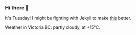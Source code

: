 ### Hi there :wave:

It's Tuesday! I might be fighting with Jekyll to make [this](https://swissclubtoronto.ca) better.

Weather in Victoria BC: partly cloudy, at +15°C.

